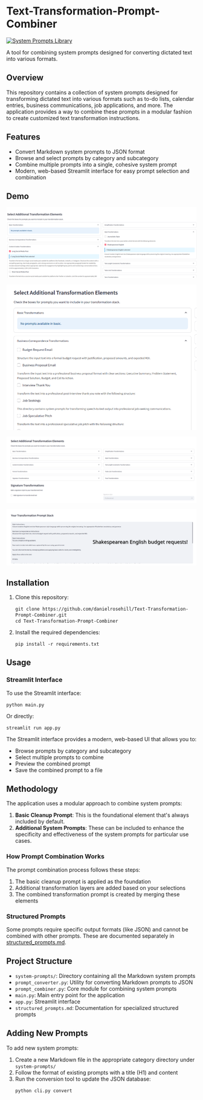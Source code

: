 # Text-Transformation-Prompt-Combiner

[![System Prompts Library](https://img.shields.io/badge/System%20Prompts-Library-blue)](https://github.com/danielrosehill/Speech-To-Text-System-Prompt-Library)

A tool for combining system prompts designed for converting dictated text into various formats.

## Overview

This repository contains a collection of system prompts designed for transforming dictated text into various formats such as to-do lists, calendar entries, business communications, job applications, and more. The application provides a way to combine these prompts in a modular fashion to create customized text transformation instructions.

## Features

- Convert Markdown system prompts to JSON format
- Browse and select prompts by category and subcategory
- Combine multiple prompts into a single, cohesive system prompt
- Modern, web-based Streamlit interface for easy prompt selection and combination


## Demo


![alt text](screenshots/1.png)

![alt text](screenshots/2.png)

![alt text](screenshots/3.png)

![alt text](screenshots/4.png)

## Installation

1. Clone this repository:
   ```
   git clone https://github.com/danielrosehill/Text-Transformation-Prompt-Combiner.git
   cd Text-Transformation-Prompt-Combiner
   ```

2. Install the required dependencies:
   ```
   pip install -r requirements.txt
   ```

## Usage

### Streamlit Interface

To use the Streamlit interface:

```
python main.py
```

Or directly:

```
streamlit run app.py
```

The Streamlit interface provides a modern, web-based UI that allows you to:
- Browse prompts by category and subcategory
- Select multiple prompts to combine
- Preview the combined prompt
- Save the combined prompt to a file

## Methodology

The application uses a modular approach to combine system prompts:

1. **Basic Cleanup Prompt**: This is the foundational element that's always included by default.
2. **Additional System Prompts**: These can be included to enhance the specificity and effectiveness of the system prompts for particular use cases.

### How Prompt Combination Works

The prompt combination process follows these steps:

1. The basic cleanup prompt is applied as the foundation
2. Additional transformation layers are added based on your selections
3. The combined transformation prompt is created by merging these elements

### Structured Prompts

Some prompts require specific output formats (like JSON) and cannot be combined with other prompts. These are documented separately in [structured_prompts.md](structured_prompts.md).

## Project Structure

- `system-prompts/`: Directory containing all the Markdown system prompts
- `prompt_converter.py`: Utility for converting Markdown prompts to JSON
- `prompt_combiner.py`: Core module for combining system prompts
- `main.py`: Main entry point for the application
- `app.py`: Streamlit interface
- `structured_prompts.md`: Documentation for specialized structured prompts

## Adding New Prompts

To add new system prompts:

1. Create a new Markdown file in the appropriate category directory under `system-prompts/`
2. Follow the format of existing prompts with a title (H1) and content
3. Run the conversion tool to update the JSON database:
   ```
   python cli.py convert
   ```
